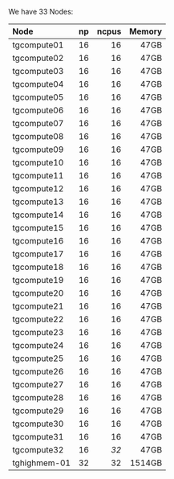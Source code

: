 We have 33 Nodes:

|Node         | np|     ncpus|  Memory |
| :---------- |:-:| --------:| -------:|
|tgcompute01  | 16|     16   |  47GB   |
|tgcompute02  | 16|     16   |  47GB   |
|tgcompute03  | 16|     16   |  47GB   |
|tgcompute04  | 16|     16   |  47GB   |
|tgcompute05  | 16|     16   |  47GB   |
|tgcompute06  | 16|     16   |  47GB   |
|tgcompute07  | 16|     16   |  47GB   |
|tgcompute08  | 16|     16   |  47GB   |
|tgcompute09  | 16|     16   |  47GB   |
|tgcompute10  | 16|     16   |  47GB   |
|tgcompute11  | 16|     16   |  47GB   |
|tgcompute12  | 16|     16   |  47GB   |
|tgcompute13  | 16|     16   |  47GB   |
|tgcompute14  | 16|     16   |  47GB   |
|tgcompute15  | 16|     16   |  47GB   |
|tgcompute16  | 16|     16   |  47GB   |
|tgcompute17  | 16|     16   |  47GB   |
|tgcompute18  | 16|     16   |  47GB   |
|tgcompute19  | 16|     16   |  47GB   |
|tgcompute20  | 16|     16   |  47GB   |
|tgcompute21  | 16|     16   |  47GB   |
|tgcompute22  | 16|     16   |  47GB   |
|tgcompute23  | 16|     16   |  47GB   |
|tgcompute24  | 16|     16   |  47GB   |
|tgcompute25  | 16|     16   |  47GB   |
|tgcompute26  | 16|     16   |  47GB   |
|tgcompute27  | 16|     16   |  47GB   |
|tgcompute28  | 16|     16   |  47GB   |
|tgcompute29  | 16|     16   |  47GB   |
|tgcompute30  | 16|     16   |  47GB   |
|tgcompute31  | 16|     16   |  47GB   |
|tgcompute32  | 16|     *32*   |  47GB   |
|tghighmem-01 | 32|     32   |  1514GB |
